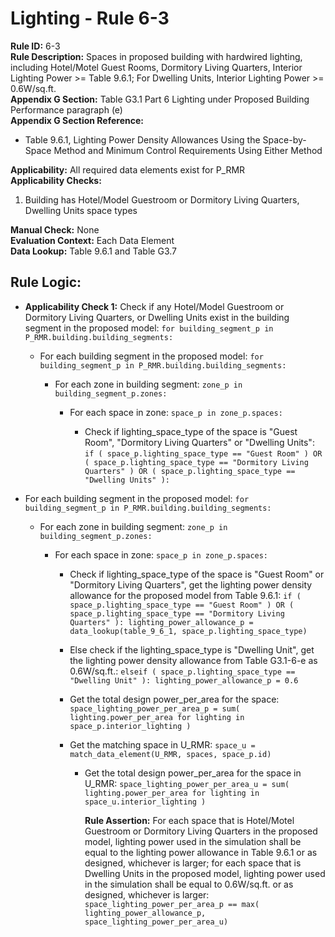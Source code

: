 
# Lighting - Rule 6-3

**Rule ID:** 6-3  
**Rule Description:** Spaces in proposed building with hardwired lighting, including Hotel/Motel Guest Rooms, Dormitory Living Quarters, Interior Lighting Power >= Table 9.6.1; For Dwelling Units, Interior Lighting Power >= 0.6W/sq.ft.  
**Appendix G Section:** Table G3.1 Part 6 Lighting under Proposed Building Performance paragraph (e)  
**Appendix G Section Reference:**  

- Table 9.6.1, Lighting Power Density Allowances Using the Space-by-Space Method and Minimum Control Requirements Using Either Method  

**Applicability:** All required data elements exist for P_RMR  
**Applicability Checks:**  

  1. Building has Hotel/Model Guestroom or Dormitory Living Quarters, Dwelling Units space types  

**Manual Check:** None  
**Evaluation Context:** Each Data Element  
**Data Lookup:** Table 9.6.1 and Table G3.7  
## Rule Logic: 

- **Applicability Check 1:** Check if any Hotel/Model Guestroom or Dormitory Living Quarters, or Dwelling Units exist in the building segment in the proposed model: ```for building_segment_p in P_RMR.building.building_segments:```  

  - For each building segment in the proposed model: ```for building_segment_p in P_RMR.building.building_segments:```  
  
      - For each zone in building segment: ```zone_p in building_segment_p.zones:```  

        - For each space in zone: ```space_p in zone_p.spaces:```  

          - Check if lighting_space_type of the space is "Guest Room", "Dormitory Living Quarters" or "Dwelling Units": ```if ( space_p.lighting_space_type == "Guest Room" ) OR ( space_p.lighting_space_type == "Dormitory Living Quarters" ) OR ( space_p.lighting_space_type == "Dwelling Units" ):```  

- For each building segment in the proposed model: ```for building_segment_p in P_RMR.building.building_segments:```  

  - For each zone in building segment: ```zone_p in building_segment_p.zones:```  
  
    - For each space in zone: ```space_p in zone_p.spaces:```  

      - Check if lighting_space_type of the space is "Guest Room" or "Dormitory Living Quarters", get the lighting power density allowance for the proposed model from Table 9.6.1: ```if ( space_p.lighting_space_type == "Guest Room" ) OR ( space_p.lighting_space_type == "Dormitory Living Quarters" ): lighting_power_allowance_p = data_lookup(table_9_6_1, space_p.lighting_space_type)```  

      - Else check if the lighting_space_type is "Dwelling Unit", get the lighting power density allowance from Table G3.1-6-e as 0.6W/sq.ft.: ```elseif ( space_p.lighting_space_type == "Dwelling Unit" ): lighting_power_allowance_p = 0.6```  

      - Get the total design power_per_area for the space: ```space_lighting_power_per_area_p = sum( lighting.power_per_area for lighting in space_p.interior_lighting )```  

      - Get the matching space in U_RMR: ```space_u = match_data_element(U_RMR, spaces, space_p.id)```  

        - Get the total design power_per_area for the space in U_RMR: ```space_lighting_power_per_area_u = sum( lighting.power_per_area for lighting in space_u.interior_lighting )```  

          **Rule Assertion:** For each space that is Hotel/Motel Guestroom or Dormitory Living Quarters in the proposed model, lighting power used in the simulation shall be equal to the lighting power allowance in Table 9.6.1 or as designed, whichever is larger; for each space that is Dwelling Units in the proposed model, lighting power used in the simulation shall be equal to 0.6W/sq.ft. or as designed, whichever is larger: ```space_lighting_power_per_area_p == max( lighting_power_allowance_p, space_lighting_power_per_area_u)```  
